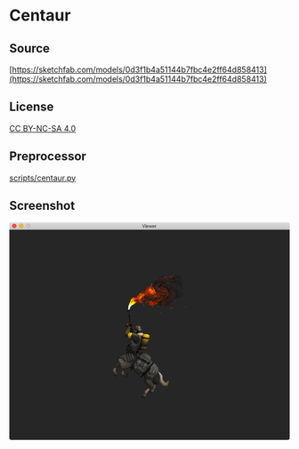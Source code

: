 # Centaur

## Source

[https://sketchfab.com/models/0d3f1b4a51144b7fbc4e2ff64d858413](https://sketchfab.com/models/0d3f1b4a51144b7fbc4e2ff64d858413)

## License

[CC BY-NC-SA 4.0](https://creativecommons.org/licenses/by-nc-sa/4.0/)

## Preprocessor

[scripts/centaur.py](../../scripts/centaur.py)

## Screenshot

![Screenshot](screenshot.png)
